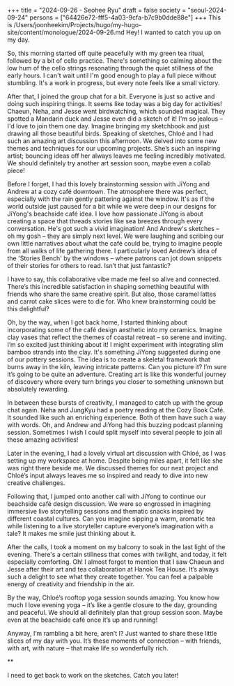 +++
title = "2024-09-26 - Seohee Ryu"
draft = false
society = "seoul-2024-09-24"
persons = ["64426e72-fff5-4a03-9cfa-b7c9b0dde88e"]
+++
This is /Users/joonheekim/Projects/hugo/my-hugo-site/content/monologue/2024-09-26.md
Hey! I wanted to catch you up on my day. 

So, this morning started off quite peacefully with my green tea ritual, followed by a bit of cello practice. There's something so calming about the low hum of the cello strings resonating through the quiet stillness of the early hours. I can't wait until I'm good enough to play a full piece without stumbling. It's a work in progress, but every note feels like a small victory.

After that, I joined the group chat for a bit. Everyone is just so active and doing such inspiring things. It seems like today was a big day for activities! Chaeun, Neha, and Jesse went birdwatching, which sounded magical. They spotted a Mandarin duck and Jesse even did a sketch of it! I'm so jealous – I'd love to join them one day. Imagine bringing my sketchbook and just drawing all those beautiful birds. Speaking of sketches, Chloé and I had such an amazing art discussion this afternoon. We delved into some new themes and techniques for our upcoming projects. She’s such an inspiring artist; bouncing ideas off her always leaves me feeling incredibly motivated. We should definitely try another art session soon, maybe even a collab piece!

Before I forget, I had this lovely brainstorming session with JiYong and Andrew at a cozy café downtown. The atmosphere there was perfect, especially with the rain gently pattering against the window. It's as if the world outside just paused for a bit while we were deep in our designs for JiYong's beachside café idea. I love how passionate JiYong is about creating a space that threads stories like sea breezes through every conversation. He's got such a vivid imagination! And Andrew's sketches – oh my gosh – they are simply next level. We were laughing and scribing our own little narratives about what the café could be, trying to imagine people from all walks of life gathering there. I particularly loved Andrew’s idea of the 'Stories Bench' by the windows – where patrons can jot down snippets of their stories for others to read. Isn’t that just fantastic? 

I have to say, this collaborative vibe made me feel so alive and connected. There’s this incredible satisfaction in shaping something beautiful with friends who share the same creative spirit. But also, those caramel lattes and carrot cake slices were to die for. Who knew brainstorming could be this delightful? 

Oh, by the way, when I got back home, I started thinking about incorporating some of the café design aesthetic into my ceramics. Imagine clay vases that reflect the themes of coastal retreat – so serene and inviting. I’m so excited just thinking about it! I might experiment with integrating slim bamboo strands into the clay. It's something JiYong suggested during one of our pottery sessions. The idea is to create a skeletal framework that burns away in the kiln, leaving intricate patterns. Can you picture it? I’m sure it’s going to be quite an adventure. Creating art is like this wonderful journey of discovery where every turn brings you closer to something unknown but absolutely rewarding.

In between these bursts of creativity, I managed to catch up with the group chat again. Neha and JungKyu had a poetry reading at the Cozy Book Café. It sounded like such an enriching experience. Both of them have such a way with words. Oh, and Andrew and JiYong had this buzzing podcast planning session. Sometimes I wish I could split myself into several people to join all these amazing activities! 

Later in the evening, I had a lovely virtual art discussion with Chloé, as I was setting up my workspace at home. Despite being miles apart, it felt like she was right there beside me. We discussed themes for our next project and Chloé’s input always leaves me so inspired and ready to dive into new creative challenges. 

Following that, I jumped onto another call with JiYong to continue our beachside café design discussion. We were so engrossed in imagining immersive live storytelling sessions and thematic snacks inspired by different coastal cultures. Can you imagine sipping a warm, aromatic tea while listening to a live storyteller capture everyone’s imagination with a tale? It makes me smile just thinking about it. 

After the calls, I took a moment on my balcony to soak in the last light of the evening. There's a certain stillness that comes with twilight, and today, it felt especially comforting. Oh! I almost forgot to mention that I saw Chaeun and Jesse after their art and tea collaboration at Hanok Tea House. It’s always such a delight to see what they create together. You can feel a palpable energy of creativity and friendship in the air. 

By the way, Chloé’s rooftop yoga session sounds amazing. You know how much I love evening yoga – it’s like a gentle closure to the day, grounding and peaceful. We should all definitely plan that group session soon. Maybe even at the beachside café once it’s up and running!

Anyway, I’m rambling a bit here, aren’t I? Just wanted to share these little slices of my day with you. It’s these moments of connection – with friends, with art, with nature – that make life so wonderfully rich.

**

I need to get back to work on the sketches. Catch you later!
